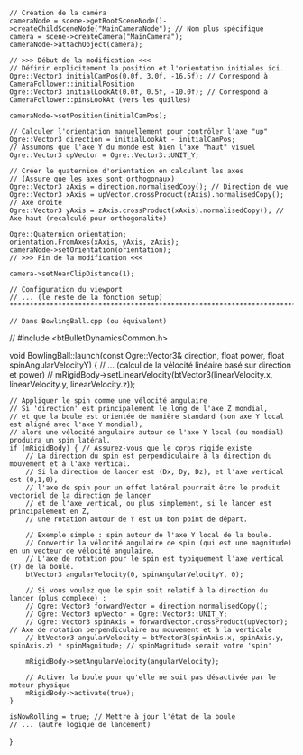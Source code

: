     // Création de la caméra
    cameraNode = scene->getRootSceneNode()->createChildSceneNode("MainCameraNode"); // Nom plus spécifique
    camera = scene->createCamera("MainCamera");
    cameraNode->attachObject(camera);

    // >>> Début de la modification <<<
    // Définir explicitement la position et l'orientation initiales ici.
    Ogre::Vector3 initialCamPos(0.0f, 3.0f, -16.5f); // Correspond à CameraFollower::initialPosition
    Ogre::Vector3 initialLookAt(0.0f, 0.5f, -10.0f); // Correspond à CameraFollower::pinsLookAt (vers les quilles)

    cameraNode->setPosition(initialCamPos);

    // Calculer l'orientation manuellement pour contrôler l'axe "up"
    Ogre::Vector3 direction = initialLookAt - initialCamPos;
    // Assumons que l'axe Y du monde est bien l'axe "haut" visuel
    Ogre::Vector3 upVector = Ogre::Vector3::UNIT_Y;

    // Créer le quaternion d'orientation en calculant les axes
    // (Assure que les axes sont orthogonaux)
    Ogre::Vector3 zAxis = direction.normalisedCopy(); // Direction de vue
    Ogre::Vector3 xAxis = upVector.crossProduct(zAxis).normalisedCopy(); // Axe droite
    Ogre::Vector3 yAxis = zAxis.crossProduct(xAxis).normalisedCopy(); // Axe haut (recalculé pour orthogonalité)

    Ogre::Quaternion orientation;
    orientation.FromAxes(xAxis, yAxis, zAxis);
    cameraNode->setOrientation(orientation);
    // >>> Fin de la modification <<<

    camera->setNearClipDistance(1);

    // Configuration du viewport
    // ... (le reste de la fonction setup)
    ********************************************************************************************

    // Dans BowlingBall.cpp (ou équivalent)
// #include <btBulletDynamicsCommon.h>

void BowlingBall::launch(const Ogre::Vector3& direction, float power, float spinAngularVelocityY) {
    // ... (calcul de la vélocité linéaire basé sur direction et power)
    // mRigidBody->setLinearVelocity(btVector3(linearVelocity.x, linearVelocity.y, linearVelocity.z));

    // Appliquer le spin comme une vélocité angulaire
    // Si 'direction' est principalement le long de l'axe Z mondial,
    // et que la boule est orientée de manière standard (son axe Y local est aligné avec l'axe Y mondial),
    // alors une vélocité angulaire autour de l'axe Y local (ou mondial) produira un spin latéral.
    if (mRigidBody) { // Assurez-vous que le corps rigide existe
        // La direction du spin est perpendiculaire à la direction du mouvement et à l'axe vertical.
        // Si la direction de lancer est (Dx, Dy, Dz), et l'axe vertical est (0,1,0),
        // l'axe de spin pour un effet latéral pourrait être le produit vectoriel de la direction de lancer
        // et de l'axe vertical, ou plus simplement, si le lancer est principalement en Z,
        // une rotation autour de Y est un bon point de départ.

        // Exemple simple : spin autour de l'axe Y local de la boule.
        // Convertir la vélocité angulaire de spin (qui est une magnitude) en un vecteur de vélocité angulaire.
        // L'axe de rotation pour le spin est typiquement l'axe vertical (Y) de la boule.
        btVector3 angularVelocity(0, spinAngularVelocityY, 0);

        // Si vous voulez que le spin soit relatif à la direction du lancer (plus complexe) :
        // Ogre::Vector3 forwardVector = direction.normalisedCopy();
        // Ogre::Vector3 upVector = Ogre::Vector3::UNIT_Y;
        // Ogre::Vector3 spinAxis = forwardVector.crossProduct(upVector); // Axe de rotation perpendiculaire au mouvement et à la verticale
        // btVector3 angularVelocity = btVector3(spinAxis.x, spinAxis.y, spinAxis.z) * spinMagnitude; // spinMagnitude serait votre 'spin'

        mRigidBody->setAngularVelocity(angularVelocity);

        // Activer la boule pour qu'elle ne soit pas désactivée par le moteur physique
        mRigidBody->activate(true);
    }

    isNowRolling = true; // Mettre à jour l'état de la boule
    // ... (autre logique de lancement)
}
